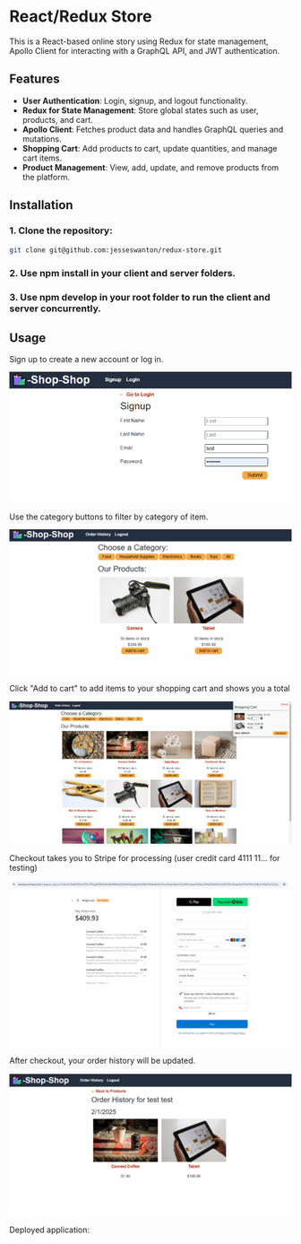 # React/Redux Store

This is a React-based online story using Redux for state management, Apollo Client for interacting with a GraphQL API, and JWT authentication. 

## Features

- **User Authentication**: Login, signup, and logout functionality.
- **Redux for State Management**: Store global states such as user, products, and cart.
- **Apollo Client**: Fetches product data and handles GraphQL queries and mutations.
- **Shopping Cart**: Add products to cart, update quantities, and manage cart items.
- **Product Management**: View, add, update, and remove products from the platform.

## Installation

### 1. **Clone the repository**:
   ```bash
   git clone git@github.com:jesseswanton/redux-store.git
   ```

### 2. Use npm install in your client and server folders.

### 3. Use npm develop in your root folder to run the client and server concurrently.

## Usage

Sign up to create a new account or log in.

![login](client/src/assets/rs1.PNG)

Use the category buttons to filter by category of item.

![search](client/src/assets/rs3.PNG)

Click "Add to cart" to add items to your shopping cart and shows you a total

![cart](client/src/assets/rs2.PNG)

Checkout takes you to Stripe for processing (user credit card 4111 11... for testing)

![checkout](client/src/assets/rs4.PNG)

After checkout, your order history will be updated.

![checkout](client/src/assets/rs5.PNG)

Deployed application:
